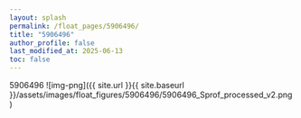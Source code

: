 ```yaml
---
layout: splash
permalink: /float_pages/5906496/
title: "5906496"
author_profile: false
last_modified_at: 2025-06-13
toc: false
---
```

 
5906496
![img-png]({{ site.url }}{{ site.baseurl }}/assets/images/float_figures/5906496/5906496_Sprof_processed_v2.png)